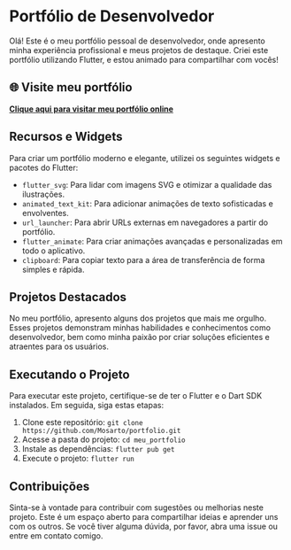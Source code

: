 # Portfólio de Desenvolvedor

Olá! Este é o meu portfólio pessoal de desenvolvedor, onde apresento minha experiência profissional e meus projetos de destaque. Criei este portfólio utilizando Flutter, e estou animado para compartilhar com vocês!

## 🌐 Visite meu portfólio

[**Clique aqui para visitar meu portfólio online**](https://mosarto.github.io/portifoliopage/#/)

## Recursos e Widgets

Para criar um portfólio moderno e elegante, utilizei os seguintes widgets e pacotes do Flutter:

- `flutter_svg`: Para lidar com imagens SVG e otimizar a qualidade das ilustrações.
- `animated_text_kit`: Para adicionar animações de texto sofisticadas e envolventes.
- `url_launcher`: Para abrir URLs externas em navegadores a partir do portfólio.
- `flutter_animate`: Para criar animações avançadas e personalizadas em todo o aplicativo.
- `clipboard`: Para copiar texto para a área de transferência de forma simples e rápida.

## Projetos Destacados

No meu portfólio, apresento alguns dos projetos que mais me orgulho. Esses projetos demonstram minhas habilidades e conhecimentos como desenvolvedor, bem como minha paixão por criar soluções eficientes e atraentes para os usuários.

## Executando o Projeto

Para executar este projeto, certifique-se de ter o Flutter e o Dart SDK instalados. Em seguida, siga estas etapas:

1. Clone este repositório: `git clone https://github.com/Mosarto/portfolio.git`
2. Acesse a pasta do projeto: `cd meu_portfolio`
3. Instale as dependências: `flutter pub get`
4. Execute o projeto: `flutter run`

## Contribuições

Sinta-se à vontade para contribuir com sugestões ou melhorias neste projeto. Este é um espaço aberto para compartilhar ideias e aprender uns com os outros. Se você tiver alguma dúvida, por favor, abra uma issue ou entre em contato comigo.